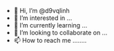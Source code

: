 - 👋 Hi, I’m @d9vqlinh
- 👀 I’m interested in ...
- 🌱 I’m currently learning ...
- 💞️ I’m looking to collaborate on ...
- 📫 How to reach me ........

<!---
d9vqlinh/d9vqlinh is a ✨ special ✨ repository because its `README.md` (this file) appears on your GitHub profile.
You can click the Preview link to take a look at your changes.
--->
